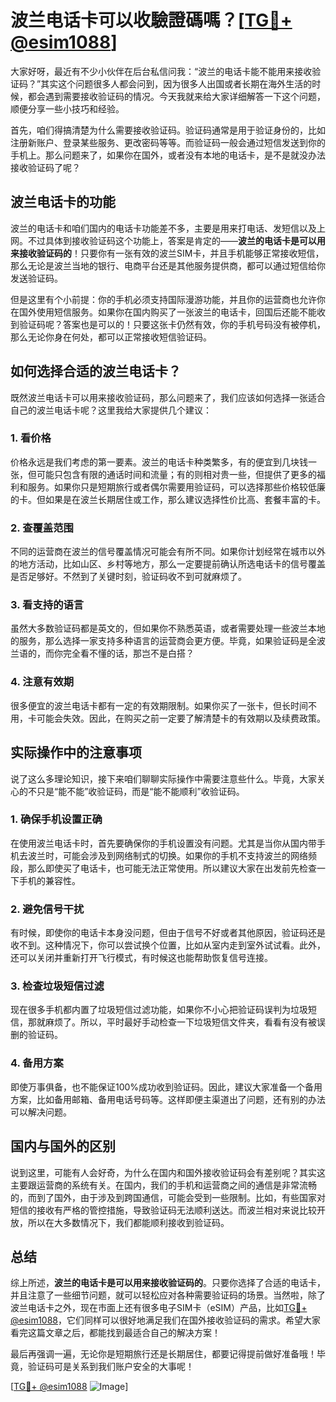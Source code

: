 # 波兰电话卡可以收驗證碼嗎？[[TG💪+ @esim1088](https://t.me/s/esim1088)]

大家好呀，最近有不少小伙伴在后台私信问我：“波兰的电话卡能不能用来接收验证码？”其实这个问题很多人都会问到，因为很多人出国或者长期在海外生活的时候，都会遇到需要接收验证码的情况。今天我就来给大家详细解答一下这个问题，顺便分享一些小技巧和经验。

首先，咱们得搞清楚为什么需要接收验证码。验证码通常是用于验证身份的，比如注册新账户、登录某些服务、更改密码等等。而验证码一般会通过短信发送到你的手机上。那么问题来了，如果你在国外，或者没有本地的电话卡，是不是就没办法接收验证码了呢？

## 波兰电话卡的功能

波兰的电话卡和咱们国内的电话卡功能差不多，主要是用来打电话、发短信以及上网。不过具体到接收验证码这个功能上，答案是肯定的——**波兰的电话卡是可以用来接收验证码的**！只要你有一张有效的波兰SIM卡，并且手机能够正常接收短信，那么无论是波兰当地的银行、电商平台还是其他服务提供商，都可以通过短信给你发送验证码。

但是这里有个小前提：你的手机必须支持国际漫游功能，并且你的运营商也允许你在国外使用短信服务。如果你在国内购买了一张波兰的电话卡，回国后还能不能收到验证码呢？答案也是可以的！只要这张卡仍然有效，你的手机号码没有被停机，那么无论你身在何处，都可以正常接收短信验证码。

## 如何选择合适的波兰电话卡？

既然波兰电话卡可以用来接收验证码，那么问题来了，我们应该如何选择一张适合自己的波兰电话卡呢？这里我给大家提供几个建议：

### 1. **看价格**
   价格永远是我们考虑的第一要素。波兰的电话卡种类繁多，有的便宜到几块钱一张，但可能只包含有限的通话时间和流量；有的则相对贵一些，但提供了更多的福利和服务。如果你只是短期旅行或者偶尔需要用验证码，可以选择那些价格较低廉的卡。但如果是在波兰长期居住或工作，那么建议选择性价比高、套餐丰富的卡。

### 2. **查覆盖范围**
   不同的运营商在波兰的信号覆盖情况可能会有所不同。如果你计划经常在城市以外的地方活动，比如山区、乡村等地方，那么一定要提前确认所选电话卡的信号覆盖是否足够好。不然到了关键时刻，验证码收不到可就麻烦了。

### 3. **看支持的语言**
   虽然大多数验证码都是英文的，但如果你不熟悉英语，或者需要处理一些波兰本地的服务，那么选择一家支持多种语言的运营商会更方便。毕竟，如果验证码是全波兰语的，而你完全看不懂的话，那岂不是白搭？

### 4. **注意有效期**
   很多便宜的波兰电话卡都有一定的有效期限制。如果你买了一张卡，但长时间不用，卡可能会失效。因此，在购买之前一定要了解清楚卡的有效期以及续费政策。

## 实际操作中的注意事项

说了这么多理论知识，接下来咱们聊聊实际操作中需要注意些什么。毕竟，大家关心的不只是“能不能”收验证码，而是“能不能顺利”收验证码。

### 1. **确保手机设置正确**
   在使用波兰电话卡时，首先要确保你的手机设置没有问题。尤其是当你从国内带手机去波兰时，可能会涉及到网络制式的切换。如果你的手机不支持波兰的网络频段，那么即使买了电话卡，也可能无法正常使用。所以建议大家在出发前先检查一下手机的兼容性。

### 2. **避免信号干扰**
   有时候，即使你的电话卡本身没问题，但由于信号不好或者其他原因，验证码还是收不到。这种情况下，你可以尝试换个位置，比如从室内走到室外试试看。此外，还可以关闭并重新打开飞行模式，有时候这也能帮助恢复信号连接。

### 3. **检查垃圾短信过滤**
   现在很多手机都内置了垃圾短信过滤功能，如果你不小心把验证码误判为垃圾短信，那就麻烦了。所以，平时最好手动检查一下垃圾短信文件夹，看看有没有被误删的验证码。

### 4. **备用方案**
   即使万事俱备，也不能保证100%成功收到验证码。因此，建议大家准备一个备用方案，比如备用邮箱、备用电话号码等。这样即便主渠道出了问题，还有别的办法可以解决问题。

## 国内与国外的区别

说到这里，可能有人会好奇，为什么在国内和国外接收验证码会有差别呢？其实这主要跟运营商的系统有关。在国内，我们的手机和运营商之间的通信是非常流畅的，而到了国外，由于涉及到跨国通信，可能会受到一些限制。比如，有些国家对短信的接收有严格的管控措施，导致验证码无法顺利送达。而波兰相对来说比较开放，所以在大多数情况下，我们都能顺利接收到验证码。

## 总结

综上所述，**波兰的电话卡是可以用来接收验证码的**。只要你选择了合适的电话卡，并且注意了一些细节问题，就可以轻松应对各种需要验证码的场景。当然啦，除了波兰电话卡之外，现在市面上还有很多电子SIM卡（eSIM）产品，比如[TG💪+ @esim1088](https://t.me/s/esim1088)，它们同样可以很好地满足我们在国外接收验证码的需求。希望大家看完这篇文章之后，都能找到最适合自己的解决方案！

最后再强调一遍，无论你是短期旅行还是长期居住，都要记得提前做好准备哦！毕竟，验证码可是关系到我们账户安全的大事呢！

[[TG💪+ @esim1088](https://t.me/s/esim1088) ![Image](https://i.postimg.cc/4NQfJmqS/Snipaste-2025-05-13-00-14-12.png)]